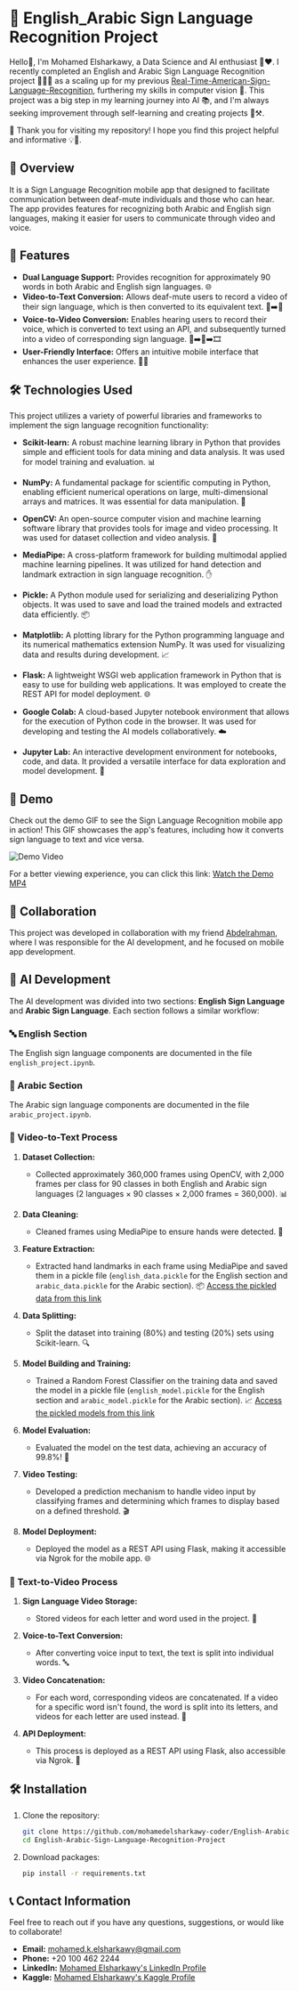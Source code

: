 # 🤟 English_Arabic Sign Language Recognition Project

Hello👋, I'm Mohamed Elsharkawy, a Data Science and AI enthusiast 🤖❤️. I recently completed an English and Arabic Sign Language Recognition project 🧑‍💻✨ as a scaling up for my previous [Real-Time-American-Sign-Language-Recognition](https://github.com/mohamedelsharkawy-coder/Real-Time-American-Sign-Language-Recognition), furthering my skills in computer vision 🌟. This project was a big step in my learning journey into AI 📚, and I'm always seeking improvement through self-learning and creating projects 🔧⚒️.

🙏 Thank you for visiting my repository! I hope you find this project helpful and informative 💡📘.
## 📖 Overview
It is a Sign Language Recognition mobile app that designed to facilitate communication between deaf-mute individuals and those who can hear. The app provides features for recognizing both Arabic and English sign languages, making it easier for users to communicate through video and voice.

## 🚀 Features
- **Dual Language Support:** Provides recognition for approximately 90 words in both Arabic and English sign languages. 🌐
- **Video-to-Text Conversion:** Allows deaf-mute users to record a video of their sign language, which is then converted to its equivalent text. 🎥➡️📜
- **Voice-to-Video Conversion:** Enables hearing users to record their voice, which is converted to text using an API, and subsequently turned into a video of corresponding sign language. 🎤➡️📜➡️🎞️
- **User-Friendly Interface:** Offers an intuitive mobile interface that enhances the user experience. 📱✨

## 🛠️ Technologies Used
This project utilizes a variety of powerful libraries and frameworks to implement the sign language recognition functionality:

- **Scikit-learn:** A robust machine learning library in Python that provides simple and efficient tools for data mining and data analysis. It was used for model training and evaluation. 📊
  
- **NumPy:** A fundamental package for scientific computing in Python, enabling efficient numerical operations on large, multi-dimensional arrays and matrices. It was essential for data manipulation. 🔢

- **OpenCV:** An open-source computer vision and machine learning software library that provides tools for image and video processing. It was used for dataset collection and video analysis. 🎥

- **MediaPipe:** A cross-platform framework for building multimodal applied machine learning pipelines. It was utilized for hand detection and landmark extraction in sign language recognition. ✋

- **Pickle:** A Python module used for serializing and deserializing Python objects. It was used to save and load the trained models and extracted data efficiently. 📦

- **Matplotlib:** A plotting library for the Python programming language and its numerical mathematics extension NumPy. It was used for visualizing data and results during development. 📈

- **Flask:** A lightweight WSGI web application framework in Python that is easy to use for building web applications. It was employed to create the REST API for model deployment. 🌐

- **Google Colab:** A cloud-based Jupyter notebook environment that allows for the execution of Python code in the browser. It was used for developing and testing the AI models collaboratively. ☁️

- **Jupyter Lab:** An interactive development environment for notebooks, code, and data. It provided a versatile interface for data exploration and model development. 📓

## 🎥 Demo
Check out the demo GIF to see the Sign Language Recognition mobile app in action! This GIF showcases the app's features, including how it converts sign language to text and vice versa.

![Demo Video](media/video.gif)

For a better viewing experience, you can click this link: [Watch the Demo MP4](https://drive.google.com/file/d/1dpS6O1P8uFm-WSuM2QNBC06YX3xBNLui/view?usp=sharing)

## 🤝 Collaboration
This project was developed in collaboration with my friend [Abdelrahman](https://github.com/Abdokarawia), where I was responsible for the AI development, and he focused on mobile app development.

## 🧠 AI Development
The AI development was divided into two sections: **English Sign Language** and **Arabic Sign Language**. Each section follows a similar workflow:

### 🔤 English Section  
The English sign language components are documented in the file `english_project.ipynb`.

### 🕌 Arabic Section
The Arabic sign language components are documented in the file `arabic_project.ipynb`.

### 🔄 Video-to-Text Process

1. **Dataset Collection:**
   - Collected approximately 360,000 frames using OpenCV, with 2,000 frames per class for 90 classes in both English and Arabic sign languages (2 languages × 90 classes × 2,000 frames = 360,000). 📊

2. **Data Cleaning:**
   - Cleaned frames using MediaPipe to ensure hands were detected. 🧹

3. **Feature Extraction:**
   - Extracted hand landmarks in each frame using MediaPipe and saved them in a pickle file (`english_data.pickle` for the English section and `arabic_data.pickle` for the Arabic section). 📦
[Access the pickled data from this link](https://drive.google.com/drive/folders/1KavCk5ktwkwO3dUtO03pRv-4dJTWb6ly?usp=sharing)

4. **Data Splitting:**
   - Split the dataset into training (80%) and testing (20%) sets using Scikit-learn. 🔍

5. **Model Building and Training:**
   - Trained a Random Forest Classifier on the training data and saved the model in a pickle file (`english_model.pickle` for the English section and `arabic_model.pickle` for the Arabic section). 📈
[Access the pickled models from this link](https://drive.google.com/drive/folders/1kVKa9UZAuisZ8y44m59GAkmCdqI3UmFs?usp=sharing)

6. **Model Evaluation:**
   - Evaluated the model on the test data, achieving an accuracy of 99.8%! 🎉

7. **Video Testing:**
   - Developed a prediction mechanism to handle video input by classifying frames and determining which frames to display based on a defined threshold. 🎬

8. **Model Deployment:**
   - Deployed the model as a REST API using Flask, making it accessible via Ngrok for the mobile app. 🌐

### 🔄 Text-to-Video Process
1. **Sign Language Video Storage:**
   - Stored videos for each letter and word used in the project. 💾

2. **Voice-to-Text Conversion:**
   - After converting voice input to text, the text is split into individual words. 🔤

3. **Video Concatenation:**
   - For each word, corresponding videos are concatenated. If a video for a specific word isn't found, the word is split into its letters, and videos for each letter are used instead. 🔗

4. **API Deployment:**
   - This process is deployed as a REST API using Flask, also accessible via Ngrok. 🚀

## 🛠️ Installation
1. Clone the repository:
   ```bash
   git clone https://github.com/mohamedelsharkawy-coder/English-Arabic-Sign-Language-Recognition-Project
   cd English-Arabic-Sign-Language-Recognition-Project
   
2. Download packages:
   ```bash
   pip install -r requirements.txt

## 📞 Contact Information

Feel free to reach out if you have any questions, suggestions, or would like to collaborate!

- **Email:** [mohamed.k.elsharkawy@gmail.com](mailto:mohamed.k.elsharkawy@gmail.com)
- **Phone:** +20 100 462 2244
- **LinkedIn:** [Mohamed Elsharkawy's LinkedIn Profile](https://www.linkedin.com/in/mohamed-elsharkawy-6184b41a7/)
- **Kaggle:** [Mohamed Elsharkawy's Kaggle Profile](https://www.kaggle.com/mohamedelsharkawy89)


